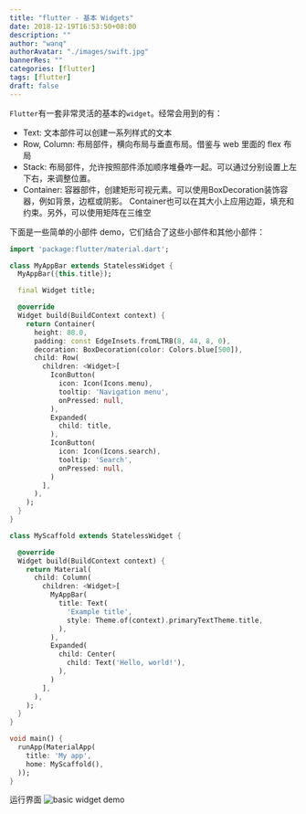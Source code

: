 ```yaml
---
title: "flutter - 基本 Widgets"
date: 2018-12-19T16:53:50+08:00
description: ""
author: "wanq"
authorAvatar: "./images/swift.jpg"
bannerRes: ""
categories: [flutter]
tags: [flutter]
draft: false
---
```

`Flutter`有一套非常灵活的基本的`widget`。经常会用到的有：
* Text: 文本部件可以创建一系列样式的文本
* Row, Column: 布局部件，横向布局与垂直布局。借鉴与 web 里面的 flex 布局
* Stack: 布局部件，允许按照部件添加顺序堆叠咋一起。可以通过分别设置上左下右，来调整位置。
* Container: 容器部件，创建矩形可视元素。可以使用BoxDecoration装饰容器，例如背景，边框或阴影。 Container也可以在其大小上应用边距，填充和约束。另外，可以使用矩阵在三维空
<!--more-->
下面是一些简单的小部件 demo，它们结合了这些小部件和其他小部件：
```dart
import 'package:flutter/material.dart';

class MyAppBar extends StatelessWidget {
  MyAppBar({this.title});

  final Widget title;

  @override
  Widget build(BuildContext context) {
    return Container(
      height: 88.0,
      padding: const EdgeInsets.fromLTRB(8, 44, 8, 0),
      decoration: BoxDecoration(color: Colors.blue[500]),
      child: Row(
        children: <Widget>[
          IconButton(
            icon: Icon(Icons.menu),
            tooltip: 'Navigation menu',
            onPressed: null,
          ),
          Expanded(
            child: title,
          ),
          IconButton(
            icon: Icon(Icons.search),
            tooltip: 'Search',
            onPressed: null,
          )
        ],
      ),
    );
  }
}

class MyScaffold extends StatelessWidget {

  @override
  Widget build(BuildContext context) {
    return Material(
      child: Column(
        children: <Widget>[
          MyAppBar(
            title: Text(
              'Example title',
              style: Theme.of(context).primaryTextTheme.title,
            ),
          ),
          Expanded(
            child: Center(
              child: Text('Hello, world!'),
            ),
          )
        ],
      ),
    );
  }
}

void main() {
  runApp(MaterialApp(
    title: 'My app',
    home: MyScaffold(),
  ));
}
```
运行界面
![basic widget demo](/post/flutter/QQ20181219-172802@2x.png)

